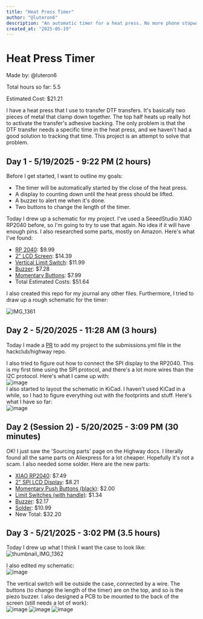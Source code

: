 ```yaml
---
title: "Heat Press Timer"
author: "@luteron6"
description: "An automatic timer for a heat press. No more phone stopwatches!"
created_at: "2025-05-19"
---
```


# Heat Press Timer
Made by: @luteron6

Total hours so far: 5.5

Estimated Cost: $21.21

I have a heat press that I use to transfer DTF transfers. It's basically two pieces of metal that clamp down together. The top half heats up really hot to activate the transfer's adhesive backing. The only problem is that the DTF transfer needs a specific time in the heat press, and we haven't had a good solution to tracking that time. This project is an attempt to solve that problem.

## Day 1 - 5/19/2025 - 9:22 PM (2 hours)
Before I get started, I want to outline my goals:
* The timer will be automatically started by the close of the heat press.
* A display to counting down until the heat press should be lifted.
* A buzzer to alert me when it's done.
* Two buttons to change the length of the timer.

Today I drew up a schematic for my project. I've used a SeeedStudio XIAO RP2040 before, so I'm going to try to use that again. No idea if it will have enough pins.
I also researched some parts, mostly on Amazon. Here's what I've found:
* [RP 2040](https://www.amazon.com/Microcontroller-Dual-Core-MicroPython-CircuitPython-Interfaces/dp/B09NNVNW7M/): $9.99
* [2" LCD Screen](https://www.amazon.com/2inch-IPS-LCD-Display-Module/dp/B082GFTZQD/): $14.39
* [Vertical Limit Switch](https://www.amazon.com/HUAREW-Vertical-Mechanical-3018-PROVer-3018-MX3/dp/B0B38X86NY/): $11.99
* [Buzzer](https://www.amazon.com/Gikfun-Terminals-Passive-Electronic-Arduino/dp/B01GJLE5BS/): $7.28
* [Momentary Buttons](https://www.amazon.com/Gebildet-250VAC-Prewired-Momentary-Railway/dp/B083JWJPW5/): $7.99
* Total Estimated Costs: $51.64

I also created this repo for my journal any other files. Furthermore, I tried to draw up a rough schematic for the timer:

![IMG_1361](https://github.com/user-attachments/assets/3e9e7e71-966d-4c20-bfd8-45f18f30369a)

## Day 2 - 5/20/2025 - 11:28 AM (3 hours)
Today I made a [PR](https://github.com/hackclub/highway/pull/58) to add my project to the submissions.yml file in the hackclub/highway repo.

I also tried to figure out how to connect the SPI display to the RP2040. This is my first time using the SPI protocol, and there's a lot more wires than the I2C protocol. Here's what I came up with:<br>
![image](https://github.com/user-attachments/assets/2ae45ea8-3d49-4e6d-8690-1fb5ca3949ab)<br>
I also started to layout the schematic in KiCad. I haven't used KiCad in a while, so I had to figure everything out with the footprints and stuff. Here's what I have so far:<br>
![image](https://github.com/user-attachments/assets/ccf1a4c1-99e8-469f-b21d-9d446d653918)<br>

## Day 2 (Session 2) - 5/20/2025 - 3:09 PM (30 minutes)
OK! I just saw the 'Sourcing parts' page on the Highway docs. I literally found all the same parts on Aliexpress for a lot cheaper. Hopefully it's not a scam. I also needed some solder. Here are the new parts:
* [XIAO RP2040](https://www.aliexpress.us/item/3256807240972277.html): $7.49
* [2" SPI LCD Display](https://www.aliexpress.us/item/3256808536058388.html): $8.21
* [Momentary Push Buttons (black)](https://www.aliexpress.us/item/3256804444014370.html): $2.00
* [Limit Switches (with handle)](https://www.aliexpress.us/item/3256805965729300.html): $1.34
* [Buzzer](https://www.aliexpress.us/item/3256802480381355.html): $2.17
* [Solder](https://pyrodrone.com/products/tbs-solder-spool-100g): $10.99
* New Total: $32.20<br>

## Day 3 - 5/21/2025 - 3:02 PM (3.5 hours)
Today I drew up what I think I want the case to look like:<br>
![thumbnail_IMG_1362](https://github.com/user-attachments/assets/004920bf-8ca2-43e1-9d23-5c76fc7cca23)

I also edited my schematic:<br>
![image](https://github.com/user-attachments/assets/70ed2b3e-688f-4fcc-a066-e17ae1155573)


The vertical switch will be outside the case, connected by a wire. The buttons (to change the length of the timer) are on the top, and so is the piezo buzzer.
I also designed a PCB to be mounted to the back of the screen (still needs a lot of work):<br>
![image](https://github.com/user-attachments/assets/12387b42-46d8-4c92-80f0-1bd4aad6bb94)
![image](https://github.com/user-attachments/assets/fbbf3db4-44bf-45d0-8282-09dd9364c08a)
![image](https://github.com/user-attachments/assets/cdd44746-a6df-4215-b856-0e70713a5d28)
